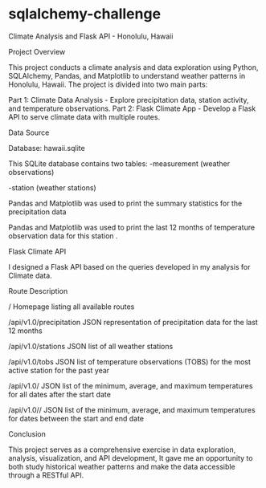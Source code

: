 # sqlalchemy-challenge

Climate Analysis and Flask API - Honolulu, Hawaii


Project Overview

This project conducts a climate analysis and data exploration using Python, SQLAlchemy, Pandas, and Matplotlib to understand weather patterns in Honolulu, Hawaii. The project is divided into two main parts:

Part 1: Climate Data Analysis - Explore precipitation data, station activity, and temperature observations.
Part 2: Flask Climate App - Develop a Flask API to serve climate data with multiple routes.


Data Source

Database: hawaii.sqlite

This SQLite database contains two tables:
-measurement (weather observations)

-station (weather stations)


Pandas and Matplotlib was used  to print the summary statistics for the precipitation data



Pandas and Matplotlib was used  to print the last 12 months of temperature observation data for this station .



Flask Climate API

I designed a Flask API based on the queries developed in my analysis for Climate data.








Route	Description

/	Homepage listing all available routes

/api/v1.0/precipitation	JSON representation of precipitation data for the last 12 months

/api/v1.0/stations	JSON list of all weather stations

/api/v1.0/tobs	JSON list of temperature observations (TOBS) for the most active station for the past year

/api/v1.0/<start>	JSON list of the minimum, average, and maximum temperatures for all dates after the start date

/api/v1.0/<start>/<end>	JSON list of the minimum, average, and maximum temperatures for dates between the start and end date


Conclusion 


This project serves as a comprehensive exercise in data exploration, analysis, visualization, and API development, It gave me an opportunity to both study historical weather patterns and make the data accessible through a RESTful API.